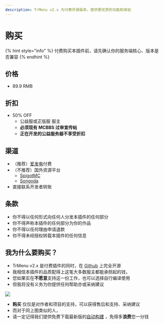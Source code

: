 ```yaml
---
description: TrMenu v2.x 为付费开源版本，提供更优质的功能和体验
---
```


# 购买

{% hint style="info" %}
付费购买本插件前，请先确认你的服务端核心、版本是否兼容
{% endhint %}

## 价格

* 89.9 RMB

## 折扣

* 50% OFF
  * 公益服或正版服 服主
  * **必须现有 MCBBS 过审宣传帖**
  * **正在开发的公益服务器不享受折扣**

## 渠道

* （推荐）[爱发电](http://afdian.net/order/create?plan_id=5ae2399c5d2b11eab48352540025c377)付费
* （不推荐）国外资源平台
  * [SpigotMC](https://www.spigotmc.org/resources/83120/)
  * [Songoda](https://songoda.com/marketplace/product/459)
* 直接联系开发者转账

## 条款

* 你不得以任何形式向任何人分发本插件的任何部分
* 你不得声称本插件的任何部分为你的作品
* 你不得以任何理由申请退款
* 你不得未经授权转载本插件的任何信息

## 我为什么要购买？

* TrMenu v2.x 是付费插件的同时，在 [Github](https://github.com/Arasple/TrMenu) 上完全开源
* 我相信本插件的品质配得上这笔大多数服主都能承担起的钱，
* 您如果实在**不愿意**支持这一份工作，也可以选择自行编译使用
* 但我将没有义务为你提供任何帮助亦或采纳建议

![](https://i.loli.net/2020/07/28/FmBPRIsehcG7oJE.png)

* **购买** 仅仅是对作者和项目的支持，可以获得售后和支持、采纳建议
* 而对于同上图类似的人，
* 请一定记得我们提供免费下载最新版的[自动构建](https://github.com/Arasple/TrMenu/actions) ，免得多**浪费**您一分钱

